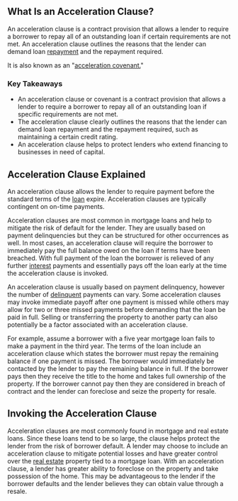 ## What Is an Acceleration Clause?

An acceleration clause is a contract provision that allows a lender to require a borrower to repay all of an outstanding loan if certain requirements are not met. An acceleration clause outlines the reasons that the lender can demand loan [repayment](https://www.investopedia.com/terms/r/repayment.asp) and the repayment required.

It is also known as an "[acceleration covenant.](https://www.investopedia.com/terms/a/accelerationcovenant.asp)"

### Key Takeaways

-   An acceleration clause or covenant is a contract provision that allows a lender to require a borrower to repay all of an outstanding loan if specific requirements are not met.
-   The acceleration clause clearly outlines the reasons that the lender can demand loan repayment and the repayment required, such as maintaining a certain credit rating.
-   An acceleration clause helps to protect lenders who extend financing to businesses in need of capital. 

## Acceleration Clause Explained

An acceleration clause allows the lender to require payment before the standard terms of the [loan](https://www.investopedia.com/terms/l/loan.asp) expire. Acceleration clauses are typically contingent on on-time payments.

Acceleration clauses are most common in mortgage loans and help to mitigate the risk of default for the lender. They are usually based on payment delinquencies but they can be structured for other occurrences as well. In most cases, an acceleration clause will require the borrower to immediately pay the full balance owed on the loan if terms have been breached. With full payment of the loan the borrower is relieved of any further [interest](https://www.investopedia.com/terms/i/interest.asp) payments and essentially pays off the loan early at the time the acceleration clause is invoked.

An acceleration clause is usually based on payment delinquency, however the number of [delinquent](https://www.investopedia.com/terms/d/delinquent.asp) payments can vary. Some acceleration clauses may invoke immediate payoff after one payment is missed while others may allow for two or three missed payments before demanding that the loan be paid in full. Selling or transferring the property to another party can also potentially be a factor associated with an acceleration clause.

For example, assume a borrower with a five year mortgage loan fails to make a payment in the third year. The terms of the loan include an acceleration clause which states the borrower must repay the remaining balance if one payment is missed. The borrower would immediately be contacted by the lender to pay the remaining balance in full. If the borrower pays then they receive the title to the home and takes full ownership of the property. If the borrower cannot pay then they are considered in breach of contract and the lender can foreclose and seize the property for resale.

## Invoking the Acceleration Clause

Acceleration clauses are most commonly found in mortgage and real estate loans. Since these loans tend to be so large, the clause helps protect the lender from the risk of borrower default. A lender may choose to include an acceleration clause to mitigate potential losses and have greater control over the [real estate](https://www.investopedia.com/terms/r/realestate.asp) property tied to a mortgage loan. With an acceleration clause, a lender has greater ability to foreclose on the property and take possession of the home. This may be advantageous to the lender if the borrower defaults and the lender believes they can obtain value through a resale.